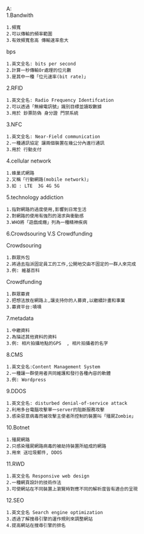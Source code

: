 A:  
1.Bandwith
```
1.頻寬
2.可以傳輸的頻率範圍
3.有效頻寬愈高 傳輸速率愈大 
```  
bps  
```
1.英文全名: bits per second
2.計算一秒傳輸Or處理的位元數
3.是其中一種「位元速率(bit rate)」
```
2.RFID
```
1.英文全名: Radio Frequency Identifcation
2.可以透過「無線電訊號」識別目標並讀取數據
3.用於 鈔票防偽 身分證 門禁系統
```
3.NFC
```
1.英文全名: Near-Field communication
2.一種通訊協定 讓兩個裝置在幾公分內進行通訊
3.用於 行動支付
```
4.cellular network
```
1.蜂巢式網路 
2.又稱「行動網路(mobile network)」
3.如 : LTE  3G 4G 5G
```
5.technology addiction
```
1.指對網路的過度使用,影響到日常生活
2.對網路的使用有強烈的渴求與衝動感
3.WHO將「遊戲成癮」列為一種精神疾病
```
6.Crowdsouring   V.S   Crowdfunding      
  
Crowdsouring   
```
1.群眾外包
2.將過去指派固定員工的工作,公開地交由不固定的一群人來完成
3.例: 維基百科 
```
Crowdfunding  
```
1.群眾募資
2.把想法放在網路上,讓支持你的人募資,以繼續計畫和事業
3.募資平台:嘖嘖
```
7.metadata
```
1.中繼資料
2.為描述其他資料的資料
3.例: 相片拍攝地點的GPS  , 相片拍攝者的名字
```
8.CMS
```
1.英文全名:Content Management System
2.一種讓一群使用者共同維護和發行各種內容的軟體 
3.例: Wordpress 
```
9.DDOS
```
1.英文全名: disturbed denial-of-service attack
2.利用多台電腦攻擊單一server的阻斷服務攻擊
3.感染惡意病毒而被攻擊主使者所控制的裝置叫「殭屍Zombie」
```
10.Botnet
```
1.殭屍網路
2.只感染殭屍網路病毒的被劫持裝置所組成的網路
3.用來 送垃圾郵件, DDOS
```
11.RWD
```
1.英文全名 Responsive web design
2.一種網頁設計的技術作法
3.可使網站在不同裝置上瀏覽時對應不同的解析度皆有適合的呈現
```
12.SEO
```
1.英文全名 Search engine optimization
3.透過了解搜尋引擎的運作規則來調整網站
4.提高網站在搜尋引擎的排名
```

